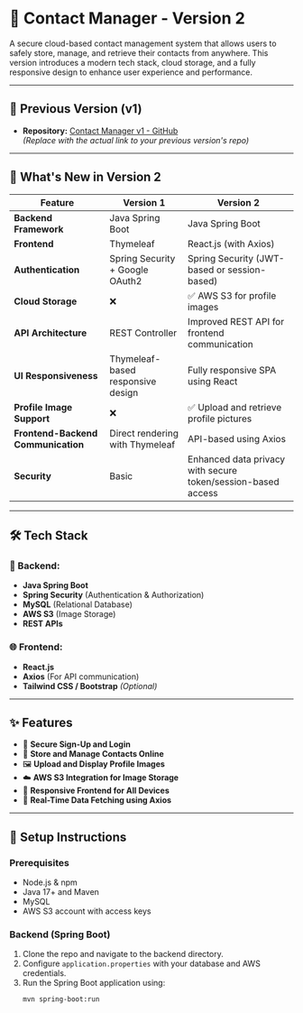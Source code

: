# 📇 Contact Manager - Version 2

A secure cloud-based contact management system that allows users to safely store, manage, and retrieve their contacts from anywhere. This version introduces a modern tech stack, cloud storage, and a fully responsive design to enhance user experience and performance.

---

## 🔗 Previous Version (v1)

- **Repository:** [Contact Manager v1 - GitHub](https://github.com/AayushkumarPathak/Contact-Manager)  
  *(Replace with the actual link to your previous version's repo)*

---

## 🚀 What's New in Version 2

| Feature | Version 1 | Version 2 |
|--------|-----------|-----------|
| **Backend Framework** | Java Spring Boot | Java Spring Boot |
| **Frontend** | Thymeleaf | React.js (with Axios) |
| **Authentication** | Spring Security + Google OAuth2 | Spring Security (JWT-based or session-based) |
| **Cloud Storage** | ❌ | ✅ AWS S3 for profile images |
| **API Architecture** | REST Controller | Improved REST API for frontend communication |
| **UI Responsiveness** | Thymeleaf-based responsive design | Fully responsive SPA using React |
| **Profile Image Support** | ❌ | ✅ Upload and retrieve profile pictures |
| **Frontend-Backend Communication** | Direct rendering with Thymeleaf | API-based using Axios |
| **Security** | Basic | Enhanced data privacy with secure token/session-based access |

---

## 🛠️ Tech Stack

### 🔧 Backend:
- **Java Spring Boot**
- **Spring Security** (Authentication & Authorization)
- **MySQL** (Relational Database)
- **AWS S3** (Image Storage)
- **REST APIs**

### 🌐 Frontend:
- **React.js**
- **Axios** (For API communication)
- **Tailwind CSS / Bootstrap** *(Optional)*

---

## ✨ Features

- 🔐 **Secure Sign-Up and Login**
- 🧾 **Store and Manage Contacts Online**
- 🖼️ **Upload and Display Profile Images**
- ☁️ **AWS S3 Integration for Image Storage**
- 📲 **Responsive Frontend for All Devices**
- 🔁 **Real-Time Data Fetching using Axios**

---

## 🔧 Setup Instructions

### Prerequisites
- Node.js & npm
- Java 17+ and Maven
- MySQL
- AWS S3 account with access keys

### Backend (Spring Boot)
1. Clone the repo and navigate to the backend directory.
2. Configure `application.properties` with your database and AWS credentials.
3. Run the Spring Boot application using:
   ```bash
   mvn spring-boot:run
